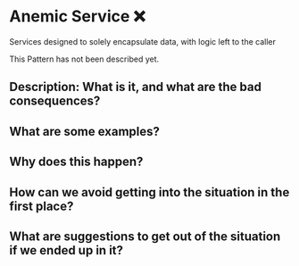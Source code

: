 # Anemic Service ❌

Services designed to solely encapsulate data, with logic left to the caller

This Pattern has not been described yet.

## Description: What is it, and what are the bad consequences?

## What are some examples?

## Why does this happen?

## How can we avoid getting into the situation in the first place?

## What are suggestions to get out of the situation if we ended up in it?
